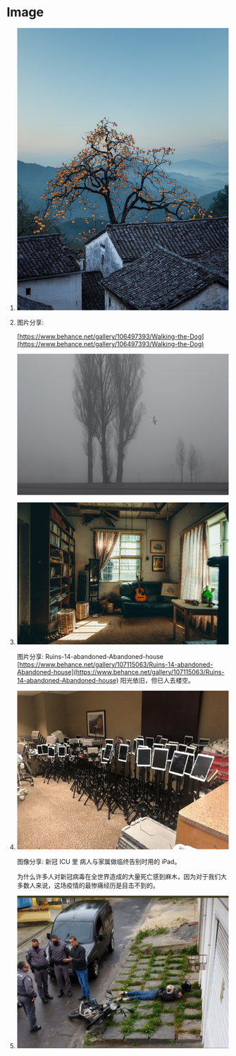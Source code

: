 # Image

1. ![&#x56FE;&#x50CF;](../.gitbook/assets/EnglzPaVkAAkV6b%20%281%29.jpeg)
2. 图片分享:

   [https://www.behance.net/gallery/106497393/Walking-the-Dog](https://www.behance.net/gallery/106497393/Walking-the-Dog)

   ![244b68106497393.5f912a2757629](../.gitbook/assets/244b68106497393.5f912a2757629%20%281%29.jpg)

3. ![img](../.gitbook/assets/456ad1107115063.5f9feec7272ce%20%281%29.jpg)

   图片分享: Ruins-14-abandoned-Abandoned-house [https://www.behance.net/gallery/107115063/Ruins-14-abandoned-Abandoned-house](https://www.behance.net/gallery/107115063/Ruins-14-abandoned-Abandoned-house) 阳光依旧，但已人去楼空。

4. ![image-20201204153710651](../.gitbook/assets/image-20201204153710651-1607137484407%20%281%29%20%281%29.png)

   图像分享: 新冠 ICU 里 病人与家属做临终告别时用的 iPad。

   为什么许多人对新冠病毒在全世界造成的大量死亡感到麻木，因为对于我们大多数人来说，这场疫情的最惨痛经历是目击不到的。

5. ![image-20201206153751981](../.gitbook/assets/image-20201206153751981.png)

